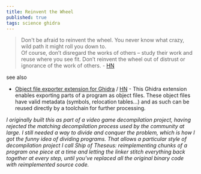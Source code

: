 ```yaml
---
title: Reinvent the Wheel
published: true
tags: science ghidra
---
```

> Don't be afraid to reinvent the wheel. You never know what crazy, wild path it might roll you down to.  
> Of course, don’t disregard the works of others – study their work and reuse where you see fit. Don’t reinvent the wheel out of distrust or ignorance of the work of others. - [HN](https://news.ycombinator.com/item?id=44083467)

see also
- [Object file exporter extension for Ghidra](https://github.com/boricj/ghidra-delinker-extension?tab=readme-ov-file#object-file-exporter-extension-for-ghidra) / [HN](https://news.ycombinator.com/item?id=44083863) - This Ghidra extension enables exporting parts of a program as object files. These object files have valid metadata (symbols, relocation tables…) and as such can be reused directly by a toolchain for further processing.

_I originally built this as part of a video game decompilation project, having rejected the matching decompilation process used by the community at large. I still needed a way to divide and conquer the problem, which is how I got the funny idea of dividing programs. That allows a particular style of decompilation project I call Ship of Theseus: reimplementing chunks of a program one piece at a time and letting the linker stitch everything back together at every step, until you've replaced all the original binary code with reimplemented source code._